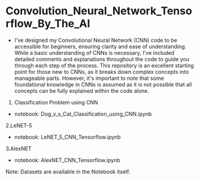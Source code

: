 # Convolution_Neural_Network_Tensorflow_By_The_AI

* I've designed my Convolutional Neural Network (CNN) code to be accessible for beginners, ensuring clarity and ease of understanding. While a basic understanding of CNNs is necessary, I've included detailed comments and         explanations throughout the code to guide you through each step of the process. This repository is an excellent starting point for those new to CNNs, as it breaks down complex concepts into manageable parts. However, it's 
  important to note that some foundational knowledge in CNNs is assumed as it is not possible that all concepts can be fully explained within the code alone.

1. Classification Problem using CNN
* notebook: Dog_v_s_Cat_Classification_using_CNN.ipynb

2.LeNET-5
* notebook: LeNET_5_CNN_Tensorflow.ipynb

3.AlexNET
* notebook: AlexNET_CNN_Tensorflow.ipynb

Note: Datasets are available in the Notebook itself.
